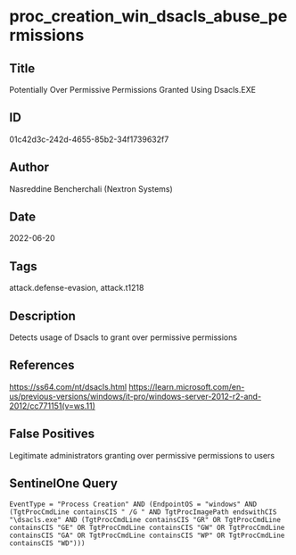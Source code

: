 # proc_creation_win_dsacls_abuse_permissions

## Title
Potentially Over Permissive Permissions Granted Using Dsacls.EXE

## ID
01c42d3c-242d-4655-85b2-34f1739632f7

## Author
Nasreddine Bencherchali (Nextron Systems)

## Date
2022-06-20

## Tags
attack.defense-evasion, attack.t1218

## Description
Detects usage of Dsacls to grant over permissive permissions

## References
https://ss64.com/nt/dsacls.html
https://learn.microsoft.com/en-us/previous-versions/windows/it-pro/windows-server-2012-r2-and-2012/cc771151(v=ws.11)

## False Positives
Legitimate administrators granting over permissive permissions to users

## SentinelOne Query
```
EventType = "Process Creation" AND (EndpointOS = "windows" AND (TgtProcCmdLine containsCIS " /G " AND TgtProcImagePath endswithCIS "\dsacls.exe" AND (TgtProcCmdLine containsCIS "GR" OR TgtProcCmdLine containsCIS "GE" OR TgtProcCmdLine containsCIS "GW" OR TgtProcCmdLine containsCIS "GA" OR TgtProcCmdLine containsCIS "WP" OR TgtProcCmdLine containsCIS "WD")))

```